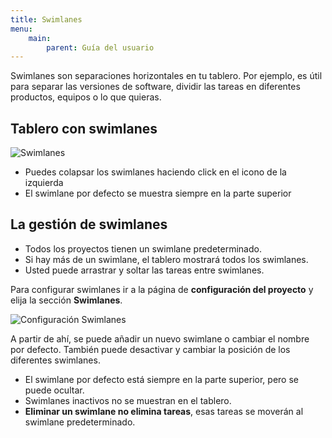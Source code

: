 ```yaml
---
title: Swimlanes
menu:
    main:
        parent: Guía del usuario
---
```


Swimlanes son separaciones horizontales en tu tablero.
Por ejemplo, es útil para separar las versiones de software, dividir las tareas en diferentes productos, equipos o lo que quieras.

Tablero con swimlanes
----------------------

![Swimlanes](/images/v1/swimlanes.png)

- Puedes colapsar los swimlanes haciendo click en el icono de la izquierda
- El swimlane por defecto se muestra siempre en la parte superior

La gestión de swimlanes
-----------------------

- Todos los proyectos tienen un swimlane predeterminado.
- Si hay más de un swimlane, el tablero mostrará todos los swimlanes.
- Usted puede arrastrar y soltar las tareas entre swimlanes.

Para configurar swimlanes ir a la página de **configuración del proyecto** y elija la sección **Swimlanes**.

![Configuración Swimlanes](/images/v1/swimlane-configuration.png)

A partir de ahí, se puede añadir un nuevo swimlane o cambiar el nombre por defecto.
También puede desactivar y cambiar la posición de los diferentes swimlanes.

- El swimlane por defecto está siempre en la parte superior, pero se puede ocultar.
- Swimlanes inactivos no se muestran en el tablero.
- **Eliminar un swimlane no elimina tareas**, esas tareas se moverán al swimlane predeterminado.